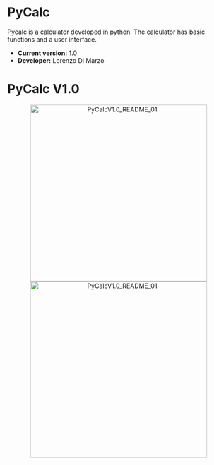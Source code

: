 # PyCalc
Pycalc is a calculator developed in python. The calculator has basic functions and a user interface.
- **Current version:** 1.0
- **Developer:** Lorenzo Di Marzo

# PyCalc V1.0
<div align="center">
  <img src="https://github.com/user-attachments/assets/45dcf471-5c2d-45b1-89ec-b4e6eb25a107" alt="PyCalcV1.0_README_01" width="400" height="400">
  <img src="https://github.com/user-attachments/assets/539024e3-4ddd-462e-9cf9-d7b2da007ef9" alt="PyCalcV1.0_README_01" width="400" height="400">
</div>

#
